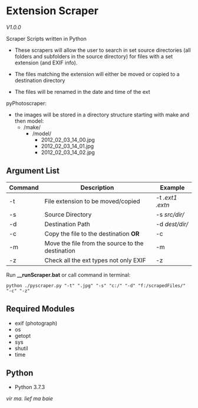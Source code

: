 # Extension Scraper

_V1.0.0_

Scraper Scripts written in Python

- These scrapers will allow the user to search in set source directories (all folders and subfolders in the source directory) for files with a set extension (and EXIF info).

- The files matching the extension will either be moved or copied to a destination directory

- The files will be renamed in the date and time of the ext

pyPhotoscraper:

- the images will be stored in a directory structure starting with make and then model:
  - /make/
    - /model/
      - 2012_02_03_14_00.jpg
      - 2012_02_03_14_01.jpg
      - 2012_02_03_14_02.jpg

## Argument List

| Command | Description                                      | Example        |
| ------- | ------------------------------------------------ | -------------- |
| -t      | File extension to be moved/copied                | -t _.ext1_ _.extn_      |
| -s      | Source Directory                                 | -s _src/dir/_  |
| -d      | Destination Path                                 | -d _dest/dir/_ |
| -c      | Copy the file to the destination **OR**          | -c             |
| -m      | Move the file from the source to the destination | -m             |
| -z      | Check all the ext types not only EXIF            | -z             |

Run **\_\_runScraper.bat**
or call command in terminal:

```
python ./pyscraper.py "-t" ".jpg" "-s" "c:/" "-d" "f:/scrapedFiles/" "-c" "-z"
```

## Required Modules

- exif (photograph)
- os
- getopt
- sys
- shutil
- time

## Python

- Python 3.7.3

*vir ma. lief ma baie*
